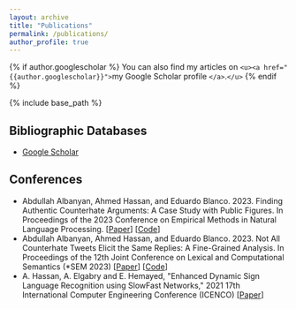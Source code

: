 ```yaml
---
layout: archive
title: "Publications"
permalink: /publications/
author_profile: true
---
```

{% if author.googlescholar %}
  You can also find my articles on `<u><a href="{{author.googlescholar}}">`my Google Scholar profile `</a>`.`</u>`
{% endif %}

{% include base_path %}

## Bibliographic Databases

* [Google Scholar](http://scholar.google.com/citations?user=LFTK5C8AAAAJ&hl=en)

## Conferences

- Abdullah Albanyan, Ahmed Hassan, and Eduardo Blanco. 2023. Finding Authentic Counterhate Arguments: A Case Study with Public Figures. In Proceedings of the 2023 Conference on Empirical Methods in Natural Language Processing. [[Paper](https://aclanthology.org/2023.emnlp-main.855/)] [[Code](https://github.com/ahmed-hassan19/counterhate_paragraph)]
- Abdullah Albanyan, Ahmed Hassan, and Eduardo Blanco. 2023. Not All Counterhate Tweets Elicit the Same Replies: A Fine-Grained Analysis. In Proceedings of the 12th Joint Conference on Lexical and Computational Semantics (*SEM 2023) [[Paper](https://aclanthology.org/2023.starsem-1.8/)] [[Code](https://github.com/ahmed-hassan19/counterhate_reply)]
- A. Hassan, A. Elgabry and E. Hemayed, "Enhanced Dynamic Sign Language Recognition using  SlowFast Networks," 2021 17th International Computer Engineering Conference (ICENCO) [[Paper](https://ieeexplore.ieee.org/abstract/document/9698904)]
